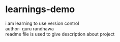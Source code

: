 # learnings-demo
i am learning to use version control 
<br>
author- guru randhawa
<br>
readme file is used to give description about project 

